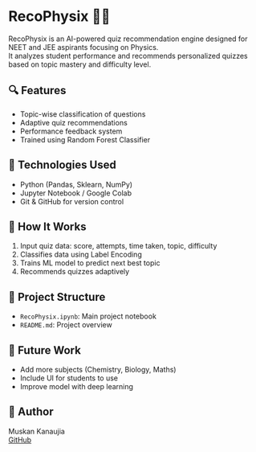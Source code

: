 # RecoPhysix 🔭📘

RecoPhysix is an AI-powered quiz recommendation engine designed for NEET and JEE aspirants focusing on Physics.  
It analyzes student performance and recommends personalized quizzes based on topic mastery and difficulty level.

## 🔍 Features
- Topic-wise classification of questions
- Adaptive quiz recommendations
- Performance feedback system
- Trained using Random Forest Classifier

## 🎯 Technologies Used
- Python (Pandas, Sklearn, NumPy)
- Jupyter Notebook / Google Colab
- Git & GitHub for version control

## 🧠 How It Works
1. Input quiz data: score, attempts, time taken, topic, difficulty
2. Classifies data using Label Encoding
3. Trains ML model to predict next best topic
4. Recommends quizzes adaptively

## 📁 Project Structure
- `RecoPhysix.ipynb`: Main project notebook
- `README.md`: Project overview

## 🚀 Future Work
- Add more subjects (Chemistry, Biology, Maths)
- Include UI for students to use
- Improve model with deep learning

## 📌 Author
Muskan Kanaujia  
[GitHub](https://github.com/Muskank56)



